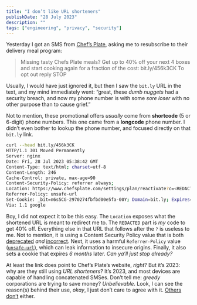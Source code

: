 ```yaml
---
title: "I don’t like URL shorteners"
publishDate: "28 July 2023"
description: ""
tags: ["engineering", "privacy", "security"]
---
```


Yesterday I got an SMS from [Chef’s Plate](https://www.chefsplate.com/), asking
me to resubscribe to their delivery meal program:

> Missing tasty Chefs Plate meals? Get up to 40% off your next 4 boxes and start
> cooking again for a fraction of the cost: bit.ly/456k3CK To opt out reply STOP

Usually, I would have just ignored it, but then I saw the `bit.ly` URL in the
text, and my mind immediately went: “great, these _dumb nuggets_ had a security
breach, and now my phone number is with some _sore loser_ with no other purpose
than to cause grief.”

Not to mention, these promotional offers _usually_ come from **shortcode** (5 or
6-digit) phone numbers. This one came from a **longcode** phone number. I didn’t
even bother to lookup the phone number, and focused directly on that `bit.ly`
link.

```sh /<REDACTED>/ /unsafe-url/
curl --head bit.ly/456k3CK
HTTP/1.1 301 Moved Permanently
Server: nginx
Date: Fri, 28 Jul 2023 05:38:42 GMT
Content-Type: text/html; charset=utf-8
Content-Length: 246
Cache-Control: private, max-age=90
Content-Security-Policy: referrer always;
Location: https://www.chefsplate.com/settings/plan/reactivate?c=<REDACTED>&utm_source=reactivation&utm_medium=sms&utm_campaign=CK-Former-BLAST-Monthly-SMS_Test
Referrer-Policy: unsafe-url
Set-Cookie: _bit=n6s5CG-2970274fbfbd00e5fa-00Y; Domain=bit.ly; Expires=Wed, 24 Jan 2024 05:38:42 GMT
Via: 1.1 google
```

Boy, I did not expect it to be this easy. The `Location` exposes what the
shortened URL is meant to redirect me to. The `REDACTED` part is _my_ code to
get 40% off. Everything else in that URL that follows after the `?` is useless
to me. Not to mention, it is using a Content Security Policy value that is both
[deprecated](https://developer.mozilla.org/en-US/docs/Web/HTTP/Headers/Content-Security-Policy/referrer)
_and_
[incorrect](https://developer.mozilla.org/en-US/docs/Web/HTTP/Headers/Content-Security-Policy/referrer#syntax).
Next, it uses a harmful `Referrer-Policy` value
([`unsafe-url`](https://developer.mozilla.org/en-US/docs/Web/HTTP/Headers/Referrer-Policy)),
which can leak information to insecure origins. Finally, it also sets a cookie
that expires _6 months_ later. _Can ya’ll just stop already?_

At least the link does point to Chef’s Plate’s website, _right_? But it’s 2023:
why are they still using _URL shorteners_? It’s 2023, and most devices are
capable of handling concatenated SMSes. Don’t tell me: _greedy_ corporations are
trying to save money? _Unbelievable_. Look, I can see the reason(s) behind their
use, _okay_, I just don’t care to agree with it.
[Others](https://www.hanselman.com/blog/this-url-shortener-situation-is-officially-out-of-control)
[don’t](http://joshua.schachter.org/2009/04/on-url-shorteners) either.

